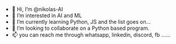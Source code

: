 - 👋 Hi, I’m @nikolas-AI
- 👀 I’m interested in AI and ML
- 🌱 I’m currently learning Python, JS and the list goes on...
- 💞️ I’m looking to collaborate on a Python based program.
- 📫 you can reach me through whatsapp, linkedin, discord, fb ......

<!---
nikolas-AI/nikolas-AI is a ✨ special ✨ repository because its `README.md` (this file) appears on your GitHub profile.
You can click the Preview link to take a look at your changes.
--->
